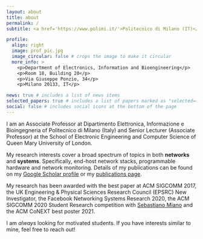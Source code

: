 ```yaml
---
layout: about
title: about
permalink: /
subtitle: <a href='https://www.polimi.it/'>Politecnico di Milano (IT)</a> and <a href='https://www.qmul.ac.uk/'>Queen Mary University of London (UK)</a>

profile:
  align: right
  image: prof_pic.jpg
  image_circular: false # crops the image to make it circular
  more_info: >
    <p>Department of Electronics, Information and Bioengineering</p>
    <p>Room 18, Building 20</p>
    <p>Via Giuseppe Ponzio, 34</p>
    <p>Milano 20133, IT</p>

news: true # includes a list of news items
selected_papers: true # includes a list of papers marked as "selected={true}"
social: false # includes social icons at the bottom of the page
---
```


I am an Associate Professor at Dipartimento Elettronica, Informazione e Bioingegneria of Politecnico di Milano (Italy) and Senior Lecturer (Associate Professor) at the School of Electronic Engineering and Computer Science of Queen Mary University of London.

My research interests cover a broad spectrum of topics in both **networks** and **systems**. Specifically, end-host network stacks, programmable hardware and network monitoring. Details of my publications can be found on my [Google Scholar profile](https://scholar.google.com/citations?user=3VedTqcAAAAJ&hl=en) or my [publications page](/publications/).

My research has been awarded with the best paper at ACM SIGCOMM 2017, the UK Engineering & Physical Sciences Research Council (EPSRC) New Investigator, the Facebook Networking Systems Research 2020, the ACM SIGCOMM 2020 Student Research competition with [Sebastiano Miano](https://sebymiano.github.io/) and the ACM CoNEXT best poster 2021.

I am *always* looking for motivated students. If you have interests similar to mine, feel free to reach out!